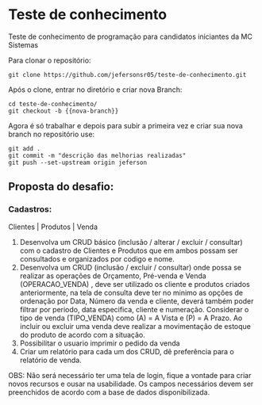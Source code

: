 # Teste de conhecimento
Teste de conhecimento de programação para candidatos iniciantes da MC Sistemas

Para clonar o repositório:

	git clone https://github.com/jefersonsr05/teste-de-conhecimento.git
	
Após o clone, entrar no diretório e criar nova Branch:

	cd teste-de-conhecimento/
	git checkout -b {{nova-branch}}
	
Agora é só trabalhar e depois para subir a primeira vez e criar sua nova branch no repositório use:

	git add .
	git commit -m "descrição das melhorias realizadas"
	git push --set-upstream origin jeferson



## Proposta do desafio:

### Cadastros:
Clientes | Produtos | Venda

1) Desenvolva um CRUD básico (inclusão / alterar / excluir / consultar) com o cadastro de Clientes e Produtos que em ambos possam ser consultados e organizados por codigo e nome.
2) Desenvolva um CRUD (inclusão / excluir / consultar) onde possa se realizar as operações de Orçamento, Pré-venda e Venda (OPERACAO_VENDA) , deve ser utilizado os cliente e produtos criados anteriormente, na tela de consulta deve ter no minimo as opções de ordenação por Data, Número da venda e cliente, deverá também poder filtrar por periodo, data especifica, cliente e numeração. 
Considerar o tipo de venda (TIPO_VENDA) como (A) = A Vista e (P) = A Prazo.
Ao incluir ou excluir uma venda deve realizar a movimentação de estoque do produto de acordo com a situação.
3) Possibilitar o usuario imprimir o pedido da venda
4) Criar um relatório para cada um dos CRUD, dê preferência para o relatório de venda.
	
OBS: Não será necessário ter uma tela de login, fique a vontade para criar novos recursos e ousar na usabilidade. Os campos necessários devem ser preenchidos de acordo com a base de dados disponibilizada.
